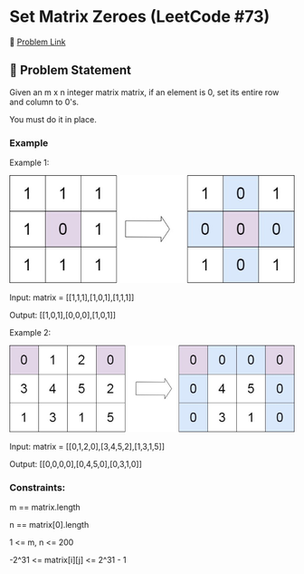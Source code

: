 # Set Matrix Zeroes (LeetCode #73)

🔗 [Problem Link](https://leetcode.com/problems/set-matrix-zeroes/)

## 🧠 Problem Statement

Given an m x n integer matrix matrix, if an element is 0, set its entire row and column to 0's.

You must do it in place.

### Example

Example 1:

![Example 1](./screenshots/mat1.jpg)

Input: matrix = [[1,1,1],[1,0,1],[1,1,1]]

Output: [[1,0,1],[0,0,0],[1,0,1]]

Example 2:

![Example 2](./screenshots/mat2.jpg)

Input: matrix = [[0,1,2,0],[3,4,5,2],[1,3,1,5]]

Output: [[0,0,0,0],[0,4,5,0],[0,3,1,0]]

### Constraints:

m == matrix.length

n == matrix[0].length

1 <= m, n <= 200

-2^31 <= matrix[i][j] <= 2^31 - 1